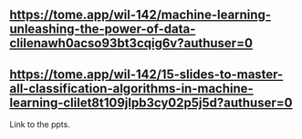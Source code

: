 https://tome.app/wil-142/machine-learning-unleashing-the-power-of-data-clilenawh0acso93bt3cqig6v?authuser=0
------------------------------------------------------------------------
https://tome.app/wil-142/15-slides-to-master-all-classification-algorithms-in-machine-learning-clilet8t109jlpb3cy02p5j5d?authuser=0
------------------------------------------------------------------------

Link to the ppts.
